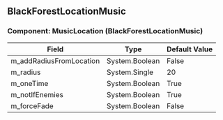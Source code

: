 ## BlackForestLocationMusic

### Component: MusicLocation (BlackForestLocationMusic)

|Field|Type|Default Value|
|---|---|---|
|m_addRadiusFromLocation|System.Boolean|False|
|m_radius|System.Single|20|
|m_oneTime|System.Boolean|True|
|m_notIfEnemies|System.Boolean|True|
|m_forceFade|System.Boolean|False|

